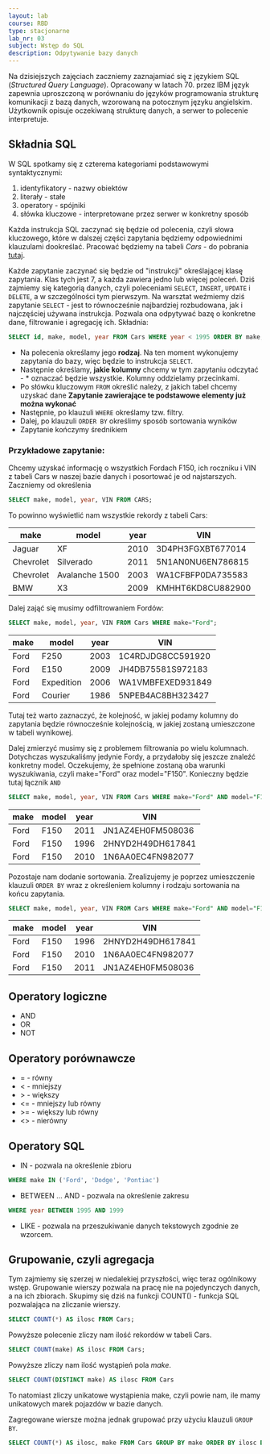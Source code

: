 ```yaml
---
layout: lab
course: RBD
type: stacjonarne
lab_nr: 03
subject: Wstęp do SQL
description: Odpytywanie bazy danych
---
```

Na dzisiejszych zajęciach zaczniemy zaznajamiać się z językiem SQL (*Structured Query Language*). Opracowany w latach 70. przez IBM język zapewnia uproszczoną w porównaniu do języków programowania strukturę komunikacji z bazą danych, wzorowaną na potocznym języku angielskim. Użytkownik opisuje oczekiwaną strukturę danych, a serwer to polecenie interpretuje. 


## Składnia SQL
W SQL spotkamy się z czterema kategoriami podstawowymi syntaktycznymi:
1. identyfikatory - nazwy obiektów
2. literały - stałe
3. operatory - spójniki 
4. słówka kluczowe - interpretowane przez serwer w konkretny sposób

Każda instrukcja SQL zaczynać się będzie od polecenia, czyli słowa kluczowego, które w dalszej części zapytania będziemy odpowiednimi klauzulami dookreślać.  Pracować będziemy na tabeli *Cars* - do pobrania [tutaj](../assets/RBD/Cars.sql). 

Każde zapytanie zaczynać się będzie od "instrukcji" określającej klasę zapytania. Klas tych jest 7, a każda zawiera jedno lub więcej poleceń. Dziś zajmiemy się kategorią danych, czyli poleceniami ```SELECT```, ```INSERT```, ```UPDATE``` i ```DELETE```, a w szczególności tym pierwszym. Na warsztat weźmiemy dziś zapytanie ```SELECT``` - jest to równocześnie najbardziej rozbudowana, jak i najczęściej używana instrukcja. Pozwala ona odpytywać bazę o konkretne dane, filtrowanie i agregację ich.
Składnia:
```sql
SELECT id, make, model, year FROM Cars WHERE year < 1995 ORDER BY make;
```

- Na polecenia określamy jego **rodzaj**. Na ten moment wykonujemy zapytania do bazy, więc będzie to instrukcja ```SELECT```.
- Następnie określamy, **jakie kolumny** chcemy w tym zapytaniu odczytać - \* oznaczać będzie wszystkie. Kolumny oddzielamy przecinkami.
- Po słówku kluczowym ```FROM``` określić należy, z jakich tabel chcemy uzyskać dane
**Zapytanie zawierające te podstawowe elementy już można wykonać**
- Następnie, po klauzuli ```WHERE``` określamy tzw. filtry. 
- Dalej, po klauzuli ```ORDER BY``` określimy sposób sortowania wyników
- Zapytanie kończymy średnikiem

### Przykładowe zapytanie:
Chcemy uzyskać informację o wszystkich Fordach F150, ich roczniku i VIN z tabeli Cars w naszej bazie danych i posortować je od najstarszych. Zaczniemy od określenia
```sql
SELECT make, model, year, VIN FROM CARS;
```
To powinno wyświetlić nam wszystkie rekordy z tabeli Cars: 

|make|model    |year          |VIN |
|---|---------|--------------|----|
|Jaguar|XF       |2010          |3D4PH3FGXBT677014|
|Chevrolet|Silverado|2011          |5N1AN0NU6EN786815|
|Chevrolet|Avalanche 1500|2003          |WA1CFBFP0DA735583|
|BMW|X3       |2009          |KMHHT6KD8CU882900|



Dalej zająć się musimy odfiltrowaniem Fordów:
```sql
SELECT make, model, year, VIN FROM Cars WHERE make="Ford";
```

|make|model    |year          |VIN |
|----|---------|--------------|----|
|Ford|F250     |2003          |1C4RDJDG8CC591920|
|Ford|E150     |2009          |JH4DB75581S972183|
|Ford|Expedition|2006          |WA1VMBFEXED931849|
|Ford|Courier  |1986          |5NPEB4AC8BH323427|

Tutaj też warto zaznaczyć, że kolejność, w jakiej podamy kolumny do zapytania będzie równocześnie kolejnością, w jakiej zostaną umieszczone w tabeli wynikowej.

Dalej zmierzyć musimy się z problemem filtrowania po wielu kolumnach. Dotychczas wyszukaliśmy jedynie Fordy, a przydałoby się jeszcze znaleźć konkretny model. Oczekujemy, że spełnione zostaną oba warunki wyszukiwania, czyli make="Ford" oraz model="F150". Konieczny będzie tutaj łącznik ```AND```

```sql
SELECT make, model, year, VIN FROM Cars WHERE make="Ford" AND model="F150";
```

|make|model    |year          |VIN |
|----|---------|--------------|----|
|Ford|F150     |2011          |JN1AZ4EH0FM508036|
|Ford|F150     |1996          |2HNYD2H49DH617841|
|Ford|F150     |2010          |1N6AA0EC4FN982077|

Pozostaje nam dodanie sortowania. Zrealizujemy je poprzez umieszczenie klauzuli ```ORDER BY``` wraz z określeniem kolumny i rodzaju sortowania na końcu zapytania. 

```sql
SELECT make, model, year, VIN FROM Cars WHERE make="Ford" AND model="F150" ORDER BY year;
```

|make|model    |year          |VIN |
|----|---------|--------------|----|
|Ford|F150     |1996          |2HNYD2H49DH617841|
|Ford|F150     |2010          |1N6AA0EC4FN982077|
|Ford|F150     |2011          |JN1AZ4EH0FM508036|

## Operatory logiczne
- AND
- OR
- NOT

## Operatory porównawcze
- = - równy
- < - mniejszy
- \> - większy
- <= - mniejszy lub równy
- \>= - większy lub równy
- <> - nierówny 

## Operatory SQL
- IN - pozwala na określenie zbioru 
```sql 
WHERE make IN ('Ford', 'Dodge', 'Pontiac')
```
- BETWEEN ... AND - pozwala na określenie zakresu
```sql 
WHERE year BETWEEN 1995 AND 1999
```
- LIKE - pozwala na przeszukiwanie danych tekstowych zgodnie ze wzorcem. 

## Grupowanie, czyli agregacja
Tym zajmiemy się szerzej w niedalekiej przyszłości, więc teraz ogólnikowy wstęp. Grupowanie wierszy pozwala na pracę nie na pojedynczych danych, a na ich zbiorach. Skupimy się dziś na funkcji COUNT() - funkcja SQL pozwalająca na zliczanie wierszy. 
```sql
SELECT COUNT(*) AS ilosc FROM Cars;
```

Powyższe polecenie zliczy nam ilość rekordów w tabeli Cars. 

```sql
SELECT COUNT(make) AS ilosc FROM Cars;
```

Powyższe zliczy nam ilość wystąpień pola *make*. 

```sql
SELECT COUNT(DISTINCT make) AS ilosc FROM Cars
```

To natomiast zliczy unikatowe wystąpienia make, czyli powie nam, ile mamy unikatowych marek pojazdów w bazie danych.

Zagregowane wiersze można jednak grupować przy użyciu klauzuli ```GROUP BY```. 

```sql
SELECT COUNT(*) AS ilosc, make FROM Cars GROUP BY make ORDER BY ilosc DESC;
```













